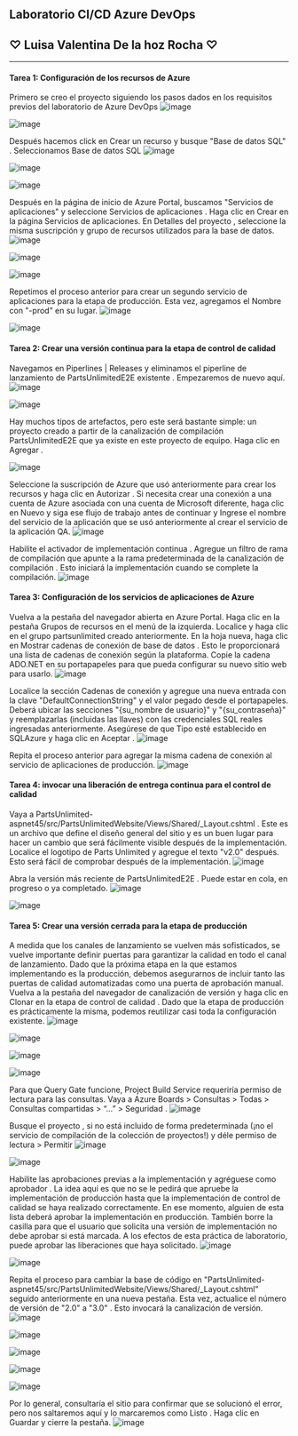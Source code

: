 ## Laboratorio CI/CD Azure DevOps
## ♡ Luisa Valentina De la hoz Rocha ♡
- - -
#### Tarea 1: Configuración de los recursos de Azure
Primero se creo el proyecto siguiendo los pasos dados en los requisitos previos del laboratorio de Azure DevOps
![image](https://user-images.githubusercontent.com/104604359/200205016-32402e52-3c0b-4d0c-a2c5-e4e3ff1a8618.png)

![image](https://user-images.githubusercontent.com/104604359/200205027-8a6f807f-af44-420e-a1f7-353d8ad5f2ff.png)

Después hacemos click en Crear un recurso y busque "Base de datos SQL" . Seleccionamos Base de datos SQL 
![image](https://user-images.githubusercontent.com/104604359/200205036-ea646eac-568c-44ce-b15e-16de32b57eed.png)

![image](https://user-images.githubusercontent.com/104604359/200205045-b82e9890-914e-4529-b0a1-2f1a76fbccb7.png)

![image](https://user-images.githubusercontent.com/104604359/200205062-b1a0212f-d4d7-4ed2-a862-174d907856c4.png)

Después en la página de inicio de Azure Portal, buscamos "Servicios de aplicaciones" y seleccione Servicios de aplicaciones .
Haga clic en Crear en la página Servicios de aplicaciones.
En Detalles del proyecto , seleccione la misma suscripción y grupo de recursos utilizados para la base de datos.
![image](https://user-images.githubusercontent.com/104604359/200205071-00394990-fbc7-43d5-83b6-2352e0fb8210.png)

![image](https://user-images.githubusercontent.com/104604359/200205080-4a4cc538-b960-4174-8d96-fab655c5f0e7.png)

![image](https://user-images.githubusercontent.com/104604359/200205093-ead6c4b1-b793-4881-82f7-187b4ee0add4.png)

Repetimos el proceso anterior para crear un segundo servicio de aplicaciones para la etapa de producción. Esta vez, agregamos el Nombre con "-prod" en su lugar. 
![image](https://user-images.githubusercontent.com/104604359/200205101-02545bac-2c4c-4927-a1b9-f3ff1c8ebaa3.png)

![image](https://user-images.githubusercontent.com/104604359/200205149-10db3c5e-47da-413b-b68c-c0b1b1b91a59.png)

#### Tarea 2: Crear una versión continua para la etapa de control de calidad
Navegamos en Piperlines | Releases  y eliminamos el piperline de lanzamiento de PartsUnlimitedE2E existente . Empezaremos de nuevo aquí.
![image](https://user-images.githubusercontent.com/104604359/200205182-a89d6b4f-da22-4c9b-ba8f-ce3bd22b7666.png)

![image](https://user-images.githubusercontent.com/104604359/200205208-48d60bed-6b68-4b4e-8bfd-d0cfdba2dd8a.png)

Hay muchos tipos de artefactos, pero este será bastante simple: un proyecto creado a partir de la canalización de compilación PartsUnlimitedE2E que ya existe en este proyecto de equipo. Haga clic en Agregar .

![image](https://user-images.githubusercontent.com/104604359/200205304-74e75dce-221c-43ca-b974-62f6c2586726.png)

Seleccione la suscripción de Azure que usó anteriormente para crear los recursos y haga clic en Autorizar . Si necesita crear una conexión a una cuenta de Azure asociada con una cuenta de Microsoft diferente, haga clic en Nuevo y siga ese flujo de trabajo antes de continuar y Ingrese el nombre del servicio de la aplicación que se usó anteriormente al crear el servicio de la aplicación QA.
![image](https://user-images.githubusercontent.com/104604359/200205314-9dd1dfbf-5f30-4eca-8339-04083d7c00d2.png)

Habilite el activador de implementación continua . Agregue un filtro de rama de compilación que apunte a la rama predeterminada de la canalización de compilación . Esto iniciará la implementación cuando se complete la compilación.
![image](https://user-images.githubusercontent.com/104604359/200205389-4c98c800-8266-4ff8-86b6-faa03bd81458.png)

#### Tarea 3: Configuración de los servicios de aplicaciones de Azure
Vuelva a la pestaña del navegador abierta en Azure Portal.
Haga clic en la pestaña Grupos de recursos en el menú de la izquierda. Localice y haga clic en el grupo partsunlimited creado anteriormente.
En la hoja nueva, haga clic en Mostrar cadenas de conexión de base de datos .
Esto le proporcionará una lista de cadenas de conexión según la plataforma. Copie la cadena ADO.NET en su portapapeles para que pueda configurar su nuevo sitio web para usarlo.
![image](https://user-images.githubusercontent.com/104604359/200205439-66ee0f73-fe82-4536-b5b5-1b9daf3489ff.png)

Localice la sección Cadenas de conexión y agregue una nueva entrada con la clave "DefaultConnectionString" y el valor pegado desde el portapapeles. Deberá ubicar las secciones "{su_nombre de usuario}" y "{su_contraseña}" y reemplazarlas (incluidas las llaves) con las credenciales SQL reales ingresadas anteriormente. Asegúrese de que Tipo esté establecido en SQLAzure y haga clic en Aceptar .
![image](https://user-images.githubusercontent.com/104604359/200205447-7192e203-9b67-456c-9c06-bb66a01fbba2.png)

Repita el proceso anterior para agregar la misma cadena de conexión al servicio de aplicaciones de producción.
![image](https://user-images.githubusercontent.com/104604359/200205453-7f445611-f943-4f52-ad9e-59b0d54a95fb.png)


#### Tarea 4: invocar una liberación de entrega continua para el control de calidad
Vaya a PartsUnlimited-aspnet45/src/PartsUnlimitedWebsite/Views/Shared/_Layout.cshtml . Este es un archivo que define el diseño general del sitio y es un buen lugar para hacer un cambio que será fácilmente visible después de la implementación.
Localice el logotipo de Parts Unlimited y agregue el texto "v2.0" después. Esto será fácil de comprobar después de la implementación.
![image](https://user-images.githubusercontent.com/104604359/200205468-6fda39ab-2185-4c80-aa72-f2017f2ef63b.png)

Abra la versión más reciente de PartsUnlimitedE2E . Puede estar en cola, en progreso o ya completado.
![image](https://user-images.githubusercontent.com/104604359/200205480-1e47d695-e0a2-4fd0-85d2-8e26d92bbd63.png)

![image](https://user-images.githubusercontent.com/104604359/200205487-9ac264b4-5f33-442f-bbb1-59f1c19b0075.png)

#### Tarea 5: Crear una versión cerrada para la etapa de producción
A medida que los canales de lanzamiento se vuelven más sofisticados, se vuelve importante definir puertas para garantizar la calidad en todo el canal de lanzamiento. Dado que la próxima etapa en la que estamos implementando es la producción, debemos asegurarnos de incluir tanto las puertas de calidad automatizadas como una puerta de aprobación manual. Vuelva a la pestaña del navegador de canalización de versión y haga clic en Clonar en la etapa de control de calidad . Dado que la etapa de producción es prácticamente la misma, podemos reutilizar casi toda la configuración existente.
![image](https://user-images.githubusercontent.com/104604359/200205631-2f52b4b7-e8db-431a-9f8b-cc24d16f7aad.png)

![image](https://user-images.githubusercontent.com/104604359/200205646-ddae1484-b92d-4a53-b985-bfe347aaef52.png)

![image](https://user-images.githubusercontent.com/104604359/200205660-4a587616-28ef-4eb8-9af8-0664288ec8a9.png)

![image](https://user-images.githubusercontent.com/104604359/200205680-32dc70e7-21de-4021-abaa-89afee1b2ac3.png)


Para que Query Gate funcione, Project Build Service requeriría permiso de lectura para las consultas. Vaya a Azure Boards > Consultas > Todas > Consultas compartidas > “…” > Seguridad .
![image](https://user-images.githubusercontent.com/104604359/200205688-a12abe34-3fd3-4517-a1fe-ee05601e5ca1.png)

Busque el proyecto , si no está incluido de forma predeterminada (¡no el servicio de compilación de la colección de proyectos!) y déle permiso de lectura > Permitir 
![image](https://user-images.githubusercontent.com/104604359/200205699-fe451ffd-7534-45c3-8c72-9e362b866643.png)

![image](https://user-images.githubusercontent.com/104604359/200205714-d2520b37-edba-4a2c-a9e6-b50562b21532.png)

Habilite las aprobaciones previas a la implementación y agréguese como aprobador . La idea aquí es que no se le pedirá que apruebe la implementación de producción hasta que la implementación de control de calidad se haya realizado correctamente. En ese momento, alguien de esta lista deberá aprobar la implementación en producción. También borre la casilla para que el usuario que solicita una versión de implementación no debe aprobar si está marcada. A los efectos de esta práctica de laboratorio, puede aprobar las liberaciones que haya solicitado.
![image](https://user-images.githubusercontent.com/104604359/200205725-41ef5d84-3176-45c5-91af-8e878860f14a.png)

![image](https://user-images.githubusercontent.com/104604359/200205736-f03e15ad-2e65-4e70-b406-12cb525841ec.png)

Repita el proceso para cambiar la base de código en "PartsUnlimited-aspnet45/src/PartsUnlimitedWebsite/Views/Shared/_Layout.cshtml" seguido anteriormente en una nueva pestaña. Esta vez, actualice el número de versión de "2.0" a "3.0" . Esto invocará la canalización de versión.
![image](https://user-images.githubusercontent.com/104604359/200205751-38da54ad-6865-42d2-80ce-f092c8ea860a.png)

![image](https://user-images.githubusercontent.com/104604359/200205760-8da2a6af-1630-48db-bfbb-b2168343548e.png)

![image](https://user-images.githubusercontent.com/104604359/200205782-9e0742a7-017c-40a4-8296-9f3b9be89ab9.png)

![image](https://user-images.githubusercontent.com/104604359/200205793-0c3ebe3d-ca5b-4a72-b55d-dff81fe63dd7.png)

![image](https://user-images.githubusercontent.com/104604359/200205805-0a2957b6-d105-4dfe-acc3-9d157ff0890a.png)

Por lo general, consultaría el sitio para confirmar que se solucionó el error, pero nos saltaremos aquí y lo marcaremos como Listo . Haga clic en Guardar y cierre la pestaña.
![image](https://user-images.githubusercontent.com/104604359/200205814-d3a82cdf-e18b-4ecc-a5f4-13a48c53127a.png)
